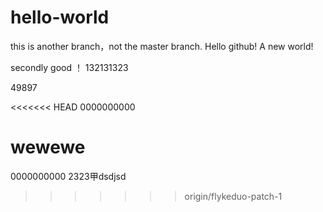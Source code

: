 ﻿# hello-world
this is another branch，not the master branch.
Hello github! A new world!

secondly good ！
132131323

49897

<<<<<<< HEAD
0000000000

wewewe
=======
0000000000
2323甲dsdjsd
>>>>>>> origin/flykeduo-patch-1
